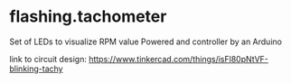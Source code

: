 # flashing.tachometer
Set of LEDs to visualize RPM value
Powered and controller by an Arduino

link to circuit design: https://www.tinkercad.com/things/isFl80pNtVF-blinking-tachy
